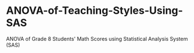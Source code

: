 # ANOVA-of-Teaching-Styles-Using-SAS
ANOVA of Grade 8 Students' Math Scores using Statistical Analysis System (SAS)
